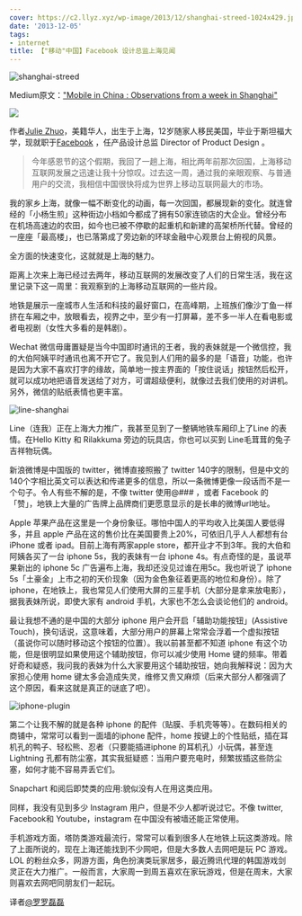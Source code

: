 ```yaml
---
cover: https://c2.llyz.xyz/wp-image/2013/12/shanghai-streed-1024x429.jpeg
date: '2013-12-05'
tags:
- internet
title: 【"移动"中国】Facebook 设计总监上海见闻
---
```


![shanghai-streed](https://c2.llyz.xyz/wp-image/2013/12/shanghai-streed-1024x429.jpeg)

Medium原文：["Mobile in China : Observations from a week in Shanghai"](https://medium.com/the-year-of-the-looking-glass/92593edde29e)

![](https://c2.llyz.xyz/wp-image/2013/12/Julie-Zhuo-1024x580.png)

作者[Julie Zhuo](https://www.juliezhuo.com/)，美籍华人，出生于上海，12岁随家人移民美国，毕业于斯坦福大学，现就职于[Facebook](https://www.facebook.com/julie) ，任产品设计总监 Director of Product Design 。

> 今年感恩节的这个假期，我回了一趟上海，相比两年前那次回国，上海移动互联网发展之迅速让我十分惊叹。过去这一周，通过我的亲眼观察、与普通用户的交流，我相信中国很快将成为世界上移动互联网最大的市场。

我的家乡上海，就像一幅不断变化的动画，每一次回国，都展现新的变化。就连曾经的「小杨生煎」这种街边小档如今都成了拥有50家连锁店的大企业。曾经分布在机场高速边的农田，如今也已被不停歇的起重机和新建的高架桥所代替。曾经的一座座「最高楼」，也已落第成了旁边新的环球金融中心观景台上俯视的风景。

全方面的快速变化，这就就是上海的魅力。

距离上次来上海已经过去两年，移动互联网的发展改变了人们的日常生活，我在这里记录下这一周里：我观察到的上海移动互联网的一些片段。

地铁是展示一座城市人生活和科技的最好窗口，在高峰期，上班族们像沙丁鱼一样挤在车厢之中，放眼看去，视界之中，至少有一打屏幕，差不多一半人在看电影或者电视剧（女性大多看的是韩剧）。

Wechat 微信毋庸置疑是当今中国即时通讯的王者，我的表妹就是一个微信控，我的大伯阿姨平时通讯也离不开它了。我见到人们用的最多的是「语音」功能，也许是因为大家不喜欢打字的缘故，简单地一按主界面的「按住说话」按钮然后松开，就可以成功地把语音发送给了对方，可谓超级便利，就像过去我们使用的对讲机。另外，微信的贴纸表情也更丰富。

![line-shanghai](https://c2.llyz.xyz/wp-image/2013/12/shanghai-sub-line.jpeg)

Line（连我）正在上海大力推广，我甚至见到了一整辆地铁车厢印上了Line 的表情。在Hello Kitty 和 Rilakkuma 旁边的玩具店，你也可以买到 Line毛茸茸的兔子吉祥物玩偶。

新浪微博是中国版的 twitter，微博直接照搬了 twitter 140字的限制，但是中文的140个字相比英文可以表达和传递更多的信息，所以一条微博更像一段话而不是一个句子。令人有些不解的是，不像 twitter 使用@### ，或者 Facebook 的「赞」，地铁上大量的广告牌上品牌商们更愿意显示的是长串的微博url地址。

Apple 苹果产品在这里是一个身份象征。哪怕中国人的平均收入比美国人要低得多，并且 apple 产品在这的售价比在美国要贵上20%，可依旧几乎人人都想有台 iPhone 或者 ipad。目前上海有两家apple store，都开业才不到3年。我的大伯和阿姨各买了一台 iphone 5s，我的表妹有一台 iphone 4s。有点奇怪的是，虽说苹果新出的 iphone 5c 广告遍布上海，我却还没见过谁在用5c。我也听说了 iphone 5s「土豪金」上市之初的天价现象（因为金色象征着更高的地位和身份）。除了 iphone，在地铁上，我也常见人们使用大屏的三星手机（大部分是拿来放电影），据我表妹所说，即使大家有 android 手机，大家也不怎么会谈论他们的 android。

最让我想不通的是中国的大部分 iphone 用户会开启「辅助功能按钮」(Assistive Touch)，换句话说，这意味着，大部分用户的屏幕上常常会浮着一个虚拟按钮（虽说你可以随时移动这个按钮的位置）。我以前甚至都不知道 iphone 有这个功能，但是很明显如果使用这个辅助按钮，你可以减少使用 Home 键的频率。带着好奇和疑惑，我问我的表妹为什么大家要用这个辅助按钮，她向我解释说：因为大家担心使用 home 键太多会造成失灵，维修又贵又麻烦（后来大部分人都强调了这个原因，看来这就是真正的谜底了吧）。

![iphone-plugin](https://c2.llyz.xyz/wp-image/2013/12/iphone-plugin.jpeg)

第二个让我不解的就是各种 iphone 的配件（贴膜、手机壳等等）。在数码相关的商铺中，常常可以看到一面墙的iphone 配件，home 按键上的个性贴纸，插在耳机孔的鸭子、轻松熊、忍者（只要能插进iphone 的耳机孔）小玩偶，甚至连 Lightning 孔都有防尘塞，其实我挺疑惑：当用户要充电时，频繁拔插这些防尘塞，如何才能不容易弄丢它们。

Snapchart 和阅后即焚类的应用:貌似没有人在用这类应用。

同样，我没有见到多少 Instagram 用户，但是不少人都听说过它。不像 twitter, Facebook和 Youtube，instagram 在中国没有被墙还能正常使用。

手机游戏方面，塔防类游戏最流行，常常可以看到很多人在地铁上玩这类游戏。除了上面所说的，现在上海还能找到不少网吧，但是大多数人去网吧是玩 PC 游戏。LOL 的粉丝众多，网游方面，角色扮演类玩家居多，最近腾讯代理的韩国游戏剑灵正在大力推广。一般而言，大家周一到周五喜欢在家玩游戏，但是在周末，大家则喜欢去网吧同朋友们一起玩。

译者[@罗罗磊磊](https://weibo.com/foru17)
